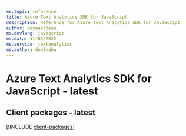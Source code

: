 ```yaml
---
ms.topic: reference
title: Azure Text Analytics SDK for JavaScript
description: Reference for Azure Text Analytics SDK for JavaScript
author: deyaaeldeen
ms.devlang: javascript
ms.data: 11/03/2022
ms.service: textanalytics
ms.author: dealmaha
---
```

# Azure Text Analytics SDK for JavaScript - latest

## Client packages - latest
[!INCLUDE [client-packages](text-analytics-client-index.md)]